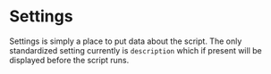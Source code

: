 # Settings

Settings is simply a place to put data about the script.  The only standardized setting currently is `description` which if present will be displayed before the script runs.
